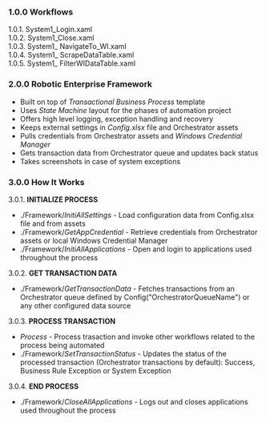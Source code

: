 
### 1.0.0 Workflows ###
 
1.0.1. System1_Login.xaml <br>
1.0.2. System1_Close.xaml <br>
1.0.3. System1_ NavigateTo_WI.xaml <br>
1.0.4. System1_ ScrapeDataTable.xaml <br>
1.0.5. System1_ FilterWIDataTable.xaml





### 2.0.0 Robotic Enterprise Framework

* Built on top of *Transactional Business Process* template
* Uses *State Machine* layout for the phases of automation project
* Offers high level logging, exception handling and recovery
* Keeps external settings in *Config.xlsx* file and Orchestrator assets
* Pulls credentials from Orchestrator assets and *Windows Credential Manager*
* Gets transaction data from Orchestrator queue and updates back status
* Takes screenshots in case of system exceptions


###  3.0.0 How It Works ###

3.0.1. **INITIALIZE PROCESS**
 + ./Framework/*InitiAllSettings* - Load configuration data from Config.xlsx file and from assets
 + ./Framework/*GetAppCredential* - Retrieve credentials from Orchestrator assets or local Windows Credential Manager
 + ./Framework/*InitiAllApplications* - Open and login to applications used throughout the process

3.0.2. **GET TRANSACTION DATA**
 + ./Framework/*GetTransactionData* - Fetches transactions from an Orchestrator queue defined by Config("OrchestratorQueueName") or any other configured data source

3.0.3. **PROCESS TRANSACTION**
 + *Process* - Process trasaction and invoke other workflows related to the process being automated 
 + ./Framework/*SetTransactionStatus* - Updates the status of the processed transaction (Orchestrator transactions by default): Success, Business Rule Exception or System Exception

3.0.4. **END PROCESS**
 + ./Framework/*CloseAllApplications* - Logs out and closes applications used throughout the process
